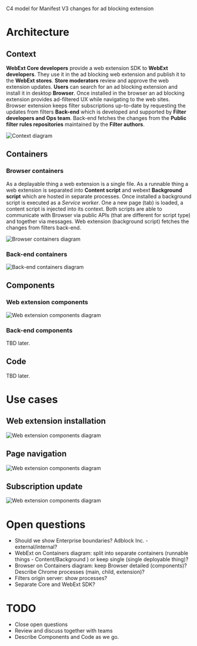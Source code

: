 C4 model for Manifest V3 changes for ad blocking extension

# Architecture

## Context

**WebExt Core developers** provide a web extension SDK to **WebExt developers**. They use it in the ad blocking web extension and publish it to the **WebExt stores**. **Store moderators** review and approve the web extension updates. **Users** can search for an ad blocking extension and install it in desktop **Browser**. Once installed in the browser an ad blocking extension provides ad-filtered UX while navigating to the web sites. Browser extension keeps filter subscriptions up-to-date by requesting the updates from filters **Back-end** which is developed and supported by **Filter developers and Ops team**. Back-end fetches the changes from the **Public filter rules repositories** maintained by the **Filter authors**.

![Context diagram](https://www.plantuml.com/plantuml/proxy?cache=no&src=https://gitlab.com/eyeo/adblockplus/abc/mv3_spec/-/raw/main/context.puml)

## Containers

### Browser containers

As a deplayable thing a web extension is a single file. As a runnable thing a web extension is separated into **Content script** and webext **Background script** which are hosted in separate processes. Once installed a background script is executed as a *Service worker*. One a new page (tab) is loaded, a content script is injected into its context. Both scripts are able to communicate with Browser via public APIs (that are different for script type) and together via messages. Web extension (background script) fetches the changes from filters back-end.

![Browser containers diagram](https://www.plantuml.com/plantuml/proxy?cache=no&src=https://gitlab.com/eyeo/adblockplus/abc/mv3_spec/-/raw/main/containers_browser.puml)

### Back-end containers

![Back-end containers diagram](https://www.plantuml.com/plantuml/proxy?cache=no&src=https://gitlab.com/eyeo/adblockplus/abc/mv3_spec/-/raw/main/containers_backend.puml)

## Components

### Web extension components

![Web extension components diagram](https://www.plantuml.com/plantuml/proxy?cache=no&src=https://gitlab.com/eyeo/adblockplus/abc/mv3_spec/-/raw/main/components_webext.puml)

### Back-end components

TBD later.

## Code

TBD later.

# Use cases

## Web extension installation

![Web extension components diagram](https://www.plantuml.com/plantuml/proxy?cache=no&src=https://gitlab.com/eyeo/adblockplus/abc/mv3_spec/-/raw/main/use_case_webext_installation.puml)

## Page navigation

![Web extension components diagram](https://www.plantuml.com/plantuml/proxy?cache=no&src=https://gitlab.com/eyeo/adblockplus/abc/mv3_spec/-/raw/main/use_case_page_navigation.puml)

## Subscription update

![Web extension components diagram](https://www.plantuml.com/plantuml/proxy?cache=no&src=https://gitlab.com/eyeo/adblockplus/abc/mv3_spec/-/raw/main/use_case_sub_update.puml)

# Open questions

* Should we show Enterprise boundaries? Adblock Inc. - external/internal?
* WebExt on Containers diagram: split into separate containers (runnable things - Content/Background ) or keep single (single deployable thing)?
* Browser on Containers diagram: keep Browser detailed (components)? Describe Chrome processes (main, child, extension)?
* Filters origin server: show processes?
* Separate Core and WebExt SDK?

# TODO

* Close open questions
* Review and discuss together with teams
* Describe Components and Code as we go.
